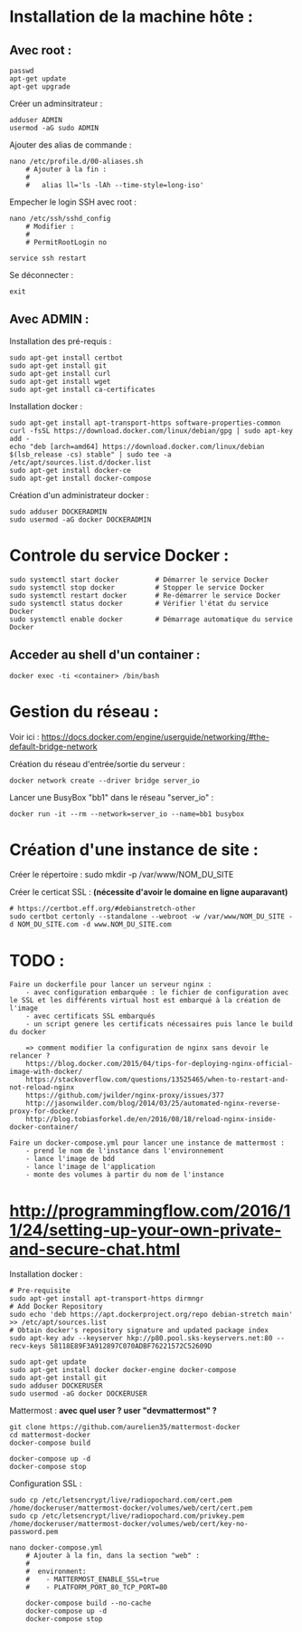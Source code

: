 # Installation de la machine hôte :

## Avec root :
    passwd
    apt-get update
    apt-get upgrade

Créer un adminsitrateur :

    adduser ADMIN
    usermod -aG sudo ADMIN

Ajouter des alias de commande :

    nano /etc/profile.d/00-aliases.sh
        # Ajouter à la fin :
        #
        #	alias ll='ls -lAh --time-style=long-iso'

Empecher le login SSH avec root :

	nano /etc/ssh/sshd_config
        # Modifier :
        #
		# PermitRootLogin no

	service ssh restart

Se déconnecter :

	exit



## Avec ADMIN :

Installation des pré-requis :

	sudo apt-get install certbot
	sudo apt-get install git
	sudo apt-get install curl
	sudo apt-get install wget
	sudo apt-get install ca-certificates


Installation docker :

	sudo apt-get install apt-transport-https software-properties-common
	curl -fsSL https://download.docker.com/linux/debian/gpg | sudo apt-key add -
	echo "deb [arch=amd64] https://download.docker.com/linux/debian $(lsb_release -cs) stable" | sudo tee -a /etc/apt/sources.list.d/docker.list
	sudo apt-get install docker-ce
	sudo apt-get install docker-compose


Création d'un administrateur docker :

    sudo adduser DOCKERADMIN
    sudo usermod -aG docker DOCKERADMIN


# Controle du service Docker :

	sudo systemctl start docker			# Démarrer le service Docker
	sudo systemctl stop docker			# Stopper le service Docker
	sudo systemctl restart docker		# Re-démarrer le service Docker
	sudo systemctl status docker		# Vérifier l'état du service Docker
	sudo systemctl enable docker		# Démarrage automatique du service Docker


	
## Acceder au shell d'un container :

	docker exec -ti <container> /bin/bash



# Gestion du réseau :

Voir ici : https://docs.docker.com/engine/userguide/networking/#the-default-bridge-network

Création du réseau d'entrée/sortie du serveur :

	docker network create --driver bridge server_io

Lancer une BusyBox "bb1" dans le réseau "server_io" :

	docker run -it --rm --network=server_io --name=bb1 busybox



# Création d'une instance de site :

Créer le répertoire :
	sudo mkdir -p /var/www/NOM_DU_SITE

Créer le certicat SSL : **(nécessite d'avoir le domaine en ligne auparavant)**

	# https://certbot.eff.org/#debianstretch-other
	sudo certbot certonly --standalone --webroot -w /var/www/NOM_DU_SITE -d NOM_DU_SITE.com -d www.NOM_DU_SITE.com













# TODO :
	Faire un dockerfile pour lancer un serveur nginx :
		- avec configuration embarquée : le fichier de configuration avec le SSL et les différents virtual host est embarqué à la création de l'image
		- avec certificats SSL embarqués
		- un script genere les certificats nécessaires puis lance le build du docker

		=> comment modifier la configuration de nginx sans devoir le relancer ?
		https://blog.docker.com/2015/04/tips-for-deploying-nginx-official-image-with-docker/
		https://stackoverflow.com/questions/13525465/when-to-restart-and-not-reload-nginx
		https://github.com/jwilder/nginx-proxy/issues/377
		http://jasonwilder.com/blog/2014/03/25/automated-nginx-reverse-proxy-for-docker/
		http://blog.tobiasforkel.de/en/2016/08/18/reload-nginx-inside-docker-container/

	Faire un docker-compose.yml pour lancer une instance de mattermost :
		- prend le nom de l'instance dans l'environnement
		- lance l'image de bdd
		- lance l'image de l'application
		- monte des volumes à partir du nom de l'instance

# http://programmingflow.com/2016/11/24/setting-up-your-own-private-and-secure-chat.html




Installation docker :

    # Pre-requisite
    sudo apt-get install apt-transport-https dirmngr
    # Add Docker Repository
    sudo echo 'deb https://apt.dockerproject.org/repo debian-stretch main' >> /etc/apt/sources.list
	# Obtain docker's repository signature and updated package index
	sudo apt-key adv --keyserver hkp://p80.pool.sks-keyservers.net:80 --recv-keys 58118E89F3A912897C070ADBF76221572C52609D

    sudo apt-get update
	sudo apt-get install docker docker-engine docker-compose
	sudo apt-get install git
	sudo adduser DOCKERUSER
	sudo usermod -aG docker DOCKERUSER


Mattermost : **avec quel user ? user "devmattermost" ?**

	git clone https://github.com/aurelien35/mattermost-docker
	cd mattermost-docker
	docker-compose build

	docker-compose up -d
	docker-compose stop

Configuration SSL :

	sudo cp /etc/letsencrypt/live/radiopochard.com/cert.pem /home/dockeruser/mattermost-docker/volumes/web/cert/cert.pem
	sudo cp /etc/letsencrypt/live/radiopochard.com/privkey.pem /home/dockeruser/mattermost-docker/volumes/web/cert/key-no-password.pem

	nano docker-compose.yml
		# Ajouter à la fin, dans la section "web" :
		#
		#  environment:
		#    - MATTERMOST_ENABLE_SSL=true
		#    - PLATFORM_PORT_80_TCP_PORT=80

		docker-compose build --no-cache
		docker-compose up -d
		docker-compose stop
